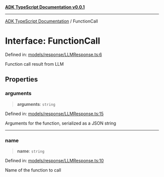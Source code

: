 [**ADK TypeScript Documentation v0.0.1**](../README.md)

***

[ADK TypeScript Documentation](../globals.md) / FunctionCall

# Interface: FunctionCall

Defined in: [models/response/LLMResponse.ts:6](https://github.com/pontus-devoteam/adk-typescript/blob/debe65286edf8e899c3500f5b5966544d2447b8d/src/models/response/LLMResponse.ts#L6)

Function call result from LLM

## Properties

### arguments

> **arguments**: `string`

Defined in: [models/response/LLMResponse.ts:15](https://github.com/pontus-devoteam/adk-typescript/blob/debe65286edf8e899c3500f5b5966544d2447b8d/src/models/response/LLMResponse.ts#L15)

Arguments for the function, serialized as a JSON string

***

### name

> **name**: `string`

Defined in: [models/response/LLMResponse.ts:10](https://github.com/pontus-devoteam/adk-typescript/blob/debe65286edf8e899c3500f5b5966544d2447b8d/src/models/response/LLMResponse.ts#L10)

Name of the function to call
